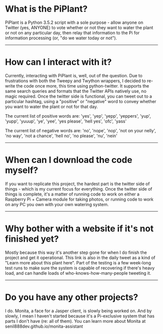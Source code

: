 # What is the PiPlant?
PiPlant is a Python 3.5.2 script with a sole purpose - allow anyone on Twitter (yes, ANYONE) to vote whether or not they want to water the plant or not on any particular day, then relay that information to the Pi for information processing (or, "do we water today or not").
***
# How can I interact with it?
Currently, interacting with PiPlant is, well, out of the question. Due to frustrations with both the Tweepy and Twython wrappers, I decided to re-write the code once more, this time using python-twitter. It supports the same search queries and formats that the Twitter APIs natively use, no magic required. Once the twitter side is functional, you can tweet out to a particular hashtag, using a "positive" or "negative" word to convey whether you want to water the plant or not for that day.

The current list of positive words are: 'yes', 'yep', 'yepp', 'yeppers', 'yup', 'yupp', 'yuuup', 'ye', 'yee', 'yes please', 'hell yes', 'ofc', 'yass'

The current list of negative words are: 'no', 'nope', 'nop', 'not on your nelly', 'no way', 'not a chance', 'hell no', 'no please', 'nu', 'nein'
***
# When can I download the code myself?
If you want to replicate this project, the hardest part is the twitter side of things - which is my current focus for everything. Once the twitter side of things is complete, it's a matter of running code to work on either a Raspberry Pi + Camera module for taking photos, or running code to work on any PC you own with your own watering system.
***
# Why bother with a website if it's not finished yet?
Mostly because this way it's another step gone for when I do finish the project and get it operational. This link is also in the daily tweet as a kind of "Learn more about this plant here". Part of the testing is a few week-long test runs to make sure the system is capable of recovering if there's heavy load, and can handle loads of who-knows-how-many-people tweeting it.
***
# Do you have any other projects?
I do. Monita, a face for a Jasper client, is slowly being worked on. And by slowly, I mean I haven't started because it's a Pi-exclusive system that has parts I don't have (re: all of them). You can learn more about Monita at senil888dev.github.io/monita-assistant
